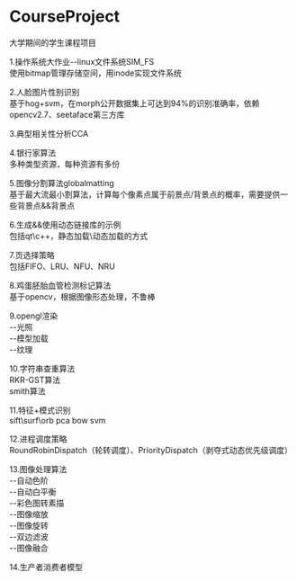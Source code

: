 # CourseProject
大学期间的学生课程项目    

1.操作系统大作业--linux文件系统SIM_FS   
使用bitmap管理存储空间，用inode实现文件系统  

2.人脸图片性别识别  
基于hog+svm，在morph公开数据集上可达到94%的识别准确率，依赖opencv2.7、seetaface第三方库  

3.典型相关性分析CCA  

4.银行家算法  
多种类型资源，每种资源有多份  

5.图像分割算法globalmatting  
基于最大流最小割算法，计算每个像素点属于前景点/背景点的概率，需要提供一些背景点&&背景点  

6.生成&&使用动态链接库的示例  
包括qt\c++，静态加载\动态加载的方式  

7.页选择策略  
包括FIFO、LRU、NFU、NRU  

8.鸡蛋胚胎血管检测标记算法  
基于opencv，根据图像形态处理，不鲁棒  

9.opengl渲染  
--光照  
--模型加载  
--纹理  

10.字符串查重算法  
RKR-GST算法  
smith算法  

11.特征+模式识别  
sift\surf\orb    pca    bow      svm  

12.进程调度策略  
RoundRobinDispatch（轮转调度）、PriorityDispatch（剥夺式动态优先级调度）  

13.图像处理算法  
--自动色阶  
--自动白平衡  
--彩色图转素描  
--图像缩放  
--图像旋转  
--双边滤波  
--图像融合  

14.生产者消费者模型  

